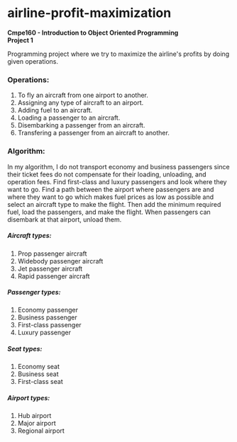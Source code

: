 # airline-profit-maximization

**Cmpe160 - Introduction to Object Oriented Programming**  
**Project 1**

Programming project where we try to maximize the airline's profits by doing given operations.


### Operations: 

1. To fly an aircraft from one airport to another.  
2. Assigning any type of aircraft to an airport.  
3. Adding fuel to an aircraft.  
4. Loading a passenger to an aircraft.  
5. Disembarking a passenger from an aircraft.  
6. Transfering a passenger from an aircraft to another.

### Algorithm:

In my algorithm, I do not transport economy and business passengers since their ticket fees do not compensate for their loading, unloading, and operation fees. Find first-class and luxury passengers and look where they want to go. Find a path between the airport where passengers are and where they want to go which makes fuel prices as low as possible and select an aircraft type to make the flight. Then add the minimum required fuel, load the passengers, and make the flight. When passengers can disembark at that airport, unload them.


##### Aircraft types: 

1. Prop passenger aircraft  
2. Widebody passenger aircraft  
3. Jet passenger aircraft  
4. Rapid passenger aircraft  

##### Passenger types:

1. Economy passenger  
2. Business passenger  
3. First-class passenger  
4. Luxury passenger  

##### Seat types:

1. Economy seat  
2. Business seat  
3. First-class seat  

##### Airport types:

1. Hub airport  
2. Major airport  
3. Regional airport  

